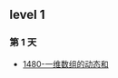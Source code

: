 ## level 1

### 第 1 天

- [1480-一维数组的动态和](https://github.com/stream1080/leetcode/blob/main/LeetCode75/docs/1480-一维数组的动态和.md)